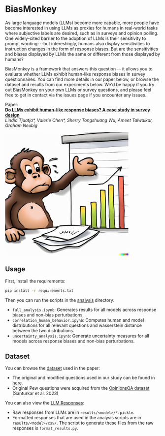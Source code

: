 # BiasMonkey

As large language models (LLMs) become more capable, more people have become interested in using LLMs as proxies for humans in real-world tasks where subjective labels are desired, such as in surveys and opinion polling.
One widely-cited barrier to the adoption of LLMs is their sensitivity to prompt wording---but interestingly, humans also display sensitivities to instruction changes in the form of response biases.
But are the sensitivities and biases displayed by LLMs the same or different from those displayed by humans?

BiasMonkey is a framework that answers this question -- it allows you to evaluate whether LLMs exhibit human-like response biases in survey questionnaires.
You can find more details in our paper below, or browse the dataset and results from our experiments below.
We'd be happy if you try out BiasMonkey on your own LLMs or survey questions, and please feel free to get in contact via the issues page if you encounter any issues.

Paper:\
**[Do LLMs exhibit human-like response biases? A case study in survey design]()**\
*Lindia Tjuatja\*, Valerie Chen\*, Sherry Tongshuang Wu, Ameet Talwalkar, Graham Neubig*

<img src="https://github.com/lindiatjuatja/BiasMonkey/blob/master/monkey.png?raw=true" width="400"/>

## Usage

First, install the requirements:
```bash
pip install -r requirements.txt
```

Then you can run the scripts in the [analysis](https://github.com/lindiatjuatja/BiasMonkey/tree/master/analysis) directory:

* `full_analysis.ipynb`: Generates results for all models across response biases and non-bias perturbations.
* `correlation_human_behavior.ipynb`: Computes human and model distributions for all relevant questions and wasserstein distance between the two distributions.
* `uncertainty_analysis.ipynb`: Generate uncertainty measures for all models across response biases and non-bias perturbations.

## Dataset

You can browse the [dataset](https://github.com/lindiatjuatja/BiasMonkey/tree/master/prompts) used in the paper:

* The original and modified questions used in our study can be found in [here](https://github.com/lindiatjuatja/BiasMonkey/tree/main/prompts).
* Original Pew questions were acquired from the [OpinionsQA dataset](https://worksheets.codalab.org/worksheets/0x6fb693719477478aac73fc07db333f69) (Santurkar et al. 2023)

You can also view the [LLM Responses](https://github.com/lindiatjuatja/BiasMonkey/tree/master/results):

* Raw responses from LLMs are in `results/<model>/*.pickle`.
* Formatted responses that are used in the analysis scripts are in `results/<model>/csv/`. The script to generate these files from the raw responses is `format_results.py`.
